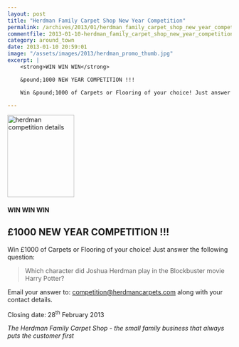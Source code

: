 ```yaml
---
layout: post
title: "Herdman Family Carpet Shop New Year Competition"
permalink: /archives/2013/01/herdman_family_carpet_shop_new_year_competition.html
commentfile: 2013-01-10-herdman_family_carpet_shop_new_year_competition
category: around_town
date: 2013-01-10 20:59:01
image: "/assets/images/2013/herdman_promo_thumb.jpg"
excerpt: |
    <strong>WIN WIN WIN</strong>

    &pound;1000 NEW YEAR COMPETITION !!!

    Win &pound;1000 of Carpets or Flooring of your choice! Just answer the following question:

---
```


<a href="/assets/images/2013/herdman_promo.jpg" title="See larger version of - herdman competition details"><img src="/assets/images/2013/herdman_promo_thumb.jpg" width="150" height="185" alt="herdman competition details" class="photo right" /></a>

#### WIN WIN WIN

£1000 NEW YEAR COMPETITION !!!
------------------------------

Win £1000 of Carpets or Flooring of your choice! Just answer the following question:

> Which character did Joshua Herdman play in the Blockbuster movie Harry Potter?

Email your answer to: <competition@herdmancarpets.com> along with your contact details.

Closing date: 28<sup>th</sup> February 2013

*The Herdman Family Carpet Shop - the small family business that always puts the customer first*
